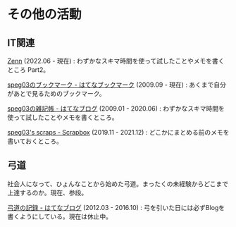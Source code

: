 # その他の活動

## IT関連

[Zenn](https://zenn.dev/speg03) (2022.06 - 現在)
:   わずかなスキマ時間を使って試したことやメモを書くところ Part2。

[speg03のブックマーク - はてなブックマーク](https://b.hatena.ne.jp/speg03/bookmark) (2009.09 - 現在)
:   あくまで自分があとで見るためのブックマーク。

[speg03の雑記帳 - はてなブログ](https://speg03.hatenadiary.jp) (2009.01 - 2020.06)
:   わずかなスキマ時間を使って試したことやメモを書くところ。

[speg03's scraps - Scrapbox](https://scrapbox.io/speg03/) (2019.11 - 2021.12)
:   どこかにまとめる前のメモを書いておくところ。

## 弓道

社会人になって、ひょんなことから始めた弓道。まったくの未経験からどこまで上達するのか。現在、参段。

[弓道の記録 - はてなブログ](https://speg03.hatenablog.jp) (2012.03 - 2016.10)
:   弓を引いた日には必ずBlogを書くようにしている。現在は休止中。
